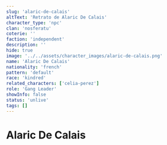 ```yaml
---
slug: 'alaric-de-calais'
altText: 'Retrato de Alaric De Calais'
character_type: 'npc'
clan: 'nosferatu'
coterie: ''
faction: 'independent'
description: ''
hide: true
image: '../../assets/character_images/alaric-de-calais.png'
name: 'Alaric De Calais'
nationality: 'french'
pattern: 'default'
race: 'kindred'
related_characters: ['celia-perez']
role: 'Gang Leader'
showInfo: false
status: 'unlive'
tags: []
---
```


# Alaric De Calais
